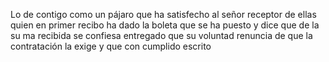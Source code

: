 Lo de contigo como un pájaro que ha satisfecho al señor receptor de ellas quien en primer recibo ha dado la boleta que se ha puesto y dice que de la su ma recibida se confiesa entregado que su voluntad renuncia de que la contratación la exige y que con cumplido escrito